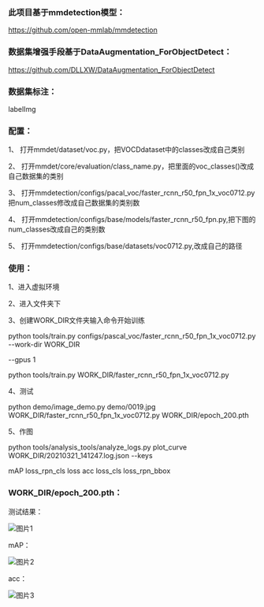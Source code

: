 ### 此项目基于mmdetection模型：

https://github.com/open-mmlab/mmdetection

### 数据集增强手段基于DataAugmentation_ForObjectDetect：

https://github.com/DLLXW/DataAugmentation_ForObjectDetect

### 数据集标注：

labelImg

### 配置：

1、
打开mmdet/dataset/voc.py，把VOCDdataset中的classes改成自己类别

2、
打开mmdet/core/evaluation/class_name.py，把里面的voc_classes()改成自己数据集的类别

3、
打开mmdetection/configs/pacal_voc/faster_rcnn_r50_fpn_1x_voc0712.py把num_classes修改成自己数据集的类别数

4、
打开mmdetection/configs/base/models/faster_rcnn_r50_fpn.py,把下图的num_classes改成自己的类别数

5、
打开mmdetection/configs/base/datasets/voc0712.py,改成自己的路径

### 使用：

1、进入虚拟环境

2、进入文件夹下

3、创建WORK_DIR文件夹输入命令开始训练

python tools/train.py configs/pascal_voc/faster_rcnn_r50_fpn_1x_voc0712.py --work-dir WORK_DIR

--gpus 1

python tools/train.py WORK_DIR/faster_rcnn_r50_fpn_1x_voc0712.py 

4、测试

python demo/image_demo.py demo/0019.jpg WORK_DIR/faster_rcnn_r50_fpn_1x_voc0712.py WORK_DIR/epoch_200.pth

5、作图

python tools/analysis_tools/analyze_logs.py plot_curve WORK_DIR/20210321_141247.log.json --keys



mAP	loss_rpn_cls	loss	acc	loss_cls	loss_rpn_bbox

### WORK_DIR/epoch_200.pth：
测试结果：

![图片1](https://github.com/kxdongovo/Semiconductor-OCR/assets/55145471/073fb36e-5e09-4716-9c1b-2a61dee558a6)

mAP：

![图片2](https://github.com/kxdongovo/Semiconductor-OCR/assets/55145471/ed98b2a0-ec1a-45ba-8743-94197df9daa6)

acc：

![图片3](https://github.com/kxdongovo/Semiconductor-OCR/assets/55145471/ec38918d-2683-4bf9-b492-bdae73e65594)


